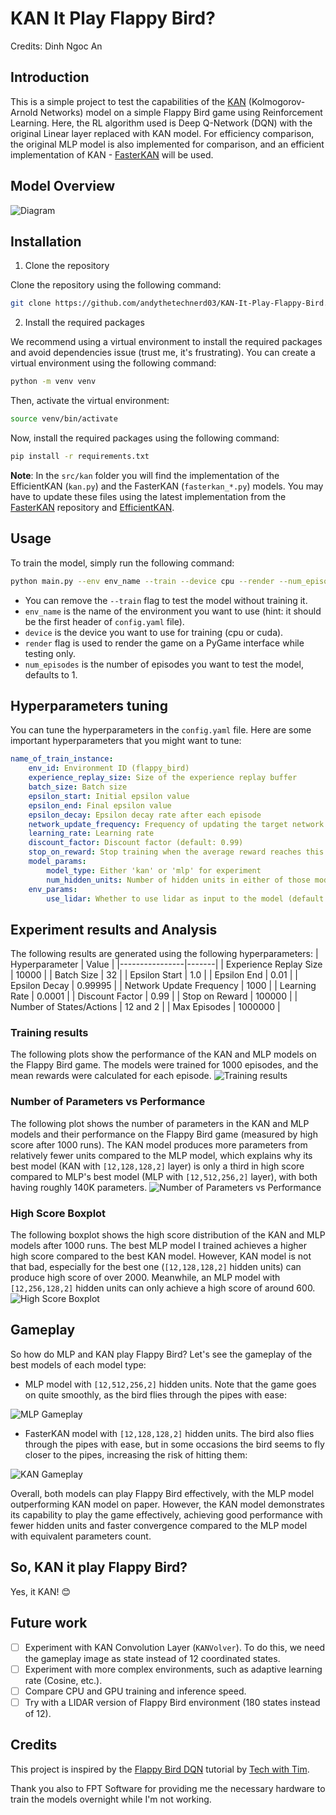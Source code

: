 # KAN It Play Flappy Bird?
Credits: Dinh Ngoc An

## Introduction
This is a simple project to test the capabilities of the [KAN](https://arxiv.org/abs/2404.19756) (Kolmogorov-Arnold Networks) model on a simple Flappy Bird game using Reinforcement Learning. Here, the RL algorithm used is Deep Q-Network (DQN) with the original Linear layer replaced with KAN model. For efficiency comparison, the original MLP model is also implemented for comparison, and an efficient implementation of KAN - [FasterKAN](https://github.com/AthanasiosDelis/faster-kan) will be used.

## Model Overview
![Diagram](results/model.drawio.png)

## Installation
1. Clone the repository

Clone the repository using the following command:
```bash
git clone https://github.com/andythetechnerd03/KAN-It-Play-Flappy-Bird.git
```

2. Install the required packages

We recommend using a virtual environment to install the required packages and avoid dependencies issue (trust me, it's frustrating). You can create a virtual environment using the following command:
```bash
python -m venv venv
```
Then, activate the virtual environment:
```bash
source venv/bin/activate
```
Now, install the required packages using the following command:
```bash
pip install -r requirements.txt
```

**Note**: In the `src/kan` folder you will find the implementation of the EfficientKAN (`kan.py`) and the FasterKAN (`fasterkan_*.py`) models. You may have to update these files using the latest implementation from the [FasterKAN](https://github.com/AthanasiosDelis/faster-kan) repository and [EfficientKAN](https://github.com/Blealtan/efficient-kan/tree/master).

## Usage
To train the model, simply run the following command:
```bash
python main.py --env env_name --train --device cpu --render --num_episodes num_episodes
```
- You can remove the `--train` flag to test the model without training it.
- `env_name` is the name of the environment you want to use (hint: it should be the first header of `config.yaml` file).
- `device` is the device you want to use for training (cpu or cuda).
- `render` flag is used to render the game on a PyGame interface while testing only.
- `num_episodes` is the number of episodes you want to test the model, defaults to 1.

## Hyperparameters tuning
You can tune the hyperparameters in the `config.yaml` file. Here are some important hyperparameters that you might want to tune:
```yaml
name_of_train_instance:
    env_id: Environment ID (flappy_bird)
    experience_replay_size: Size of the experience replay buffer
    batch_size: Batch size
    epsilon_start: Initial epsilon value
    epsilon_end: Final epsilon value
    epsilon_decay: Epsilon decay rate after each episode
    network_update_frequency: Frequency of updating the target network
    learning_rate: Learning rate
    discount_factor: Discount factor (default: 0.99)
    stop_on_reward: Stop training when the average reward reaches this value
    model_params:
        model_type: Either 'kan' or 'mlp' for experiment
        num_hidden_units: Number of hidden units in either of those model types (note that we only have one hidden layer).
    env_params:
        use_lidar: Whether to use lidar as input to the model (default: False)
```

## Experiment results and Analysis
The following results are generated using the following hyperparameters:
| Hyperparameter | Value |
|----------------|-------|
| Experience Replay Size | 10000 |
| Batch Size | 32 |
| Epsilon Start | 1.0 |
| Epsilon End | 0.01 |
| Epsilon Decay | 0.99995 |
| Network Update Frequency | 1000 |
| Learning Rate | 0.0001 |
| Discount Factor | 0.99 |
| Stop on Reward | 100000 |
| Number of States/Actions | 12 and 2 |
| Max Episodes | 1000000 |


### Training results
The following plots show the performance of the KAN and MLP models on the Flappy Bird game. The models were trained for 1000 episodes, and the mean rewards were calculated for each episode.
![Training results](results/dqn_training_best_reward_by_episodes.png)

### Number of Parameters vs Performance
The following plot shows the number of parameters in the KAN and MLP models and their performance on the Flappy Bird game (measured by high score after 1000 runs). The KAN model produces more parameters from relatively fewer units compared to the MLP model, which explains why its best model (KAN with `[12,128,128,2]` layer) is only a third in high score compared to MLP's best model (MLP with `[12,512,256,2]` layer), with both having roughly 140K parameters.
![Number of Parameters vs Performance](results/num_params_vs_high_score.png)

### High Score Boxplot
The following boxplot shows the high score distribution of the KAN and MLP models after 1000 runs. The best MLP model I trained achieves a higher high score compared to the best KAN model. However, KAN model is not that bad, especially for the best one (`[12,128,128,2]` hidden units) can produce high score of over 2000. Meanwhile, an MLP model with `[12,256,128,2]` hidden units can only achieve a high score of around 600.
![High Score Boxplot](results/high_score_boxplot.png)

## Gameplay
So how do MLP and KAN play Flappy Bird? Let's see the gameplay of the best models of each model type:
- MLP model with `[12,512,256,2]` hidden units. Note that the game goes on quite smoothly, as the bird flies through the pipes with ease:

![MLP Gameplay](videos/flappy_bird_mlp_512_256.gif)
- FasterKAN model with `[12,128,128,2]` hidden units. The bird also flies through the pipes with ease, but in some occasions the bird seems to fly closer to the pipes, increasing the risk of hitting them:

![KAN Gameplay](videos/flappy_bird_fasterkan_128_128.gif)

Overall, both models can play Flappy Bird effectively, with the MLP model outperforming KAN model on paper. However, the KAN model demonstrates its capability to play the game effectively, achieving good performance with fewer hidden units and faster convergence compared to the MLP model with equivalent parameters count.

## So, KAN it play Flappy Bird?
Yes, it KAN! :blush:

## Future work
- [ ] Experiment with KAN Convolution Layer (`KANVolver`). To do this, we need the gameplay image as state instead of 12 coordinated states.
- [ ] Experiment with more complex environments, such as adaptive learning rate (Cosine, etc.).
- [ ] Compare CPU and GPU training and inference speed.
- [ ] Try with a LIDAR version of Flappy Bird environment (180 states instead of 12).

## Credits
This project is inspired by the [Flappy Bird DQN](https://www.youtube.com/watch?v=Ejv8yv5-i0M) tutorial by [Tech with Tim](https://www.youtube.com/channel/UC4JX40jDee_tINbkjycV4Sg).

Thank you also to FPT Software for providing me the necessary hardware to train the models overnight while I'm not working.





